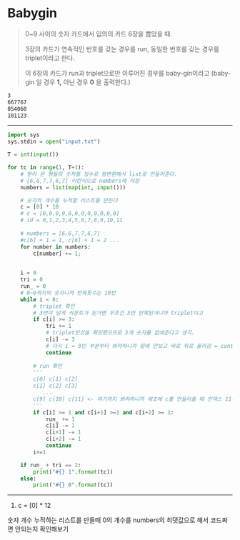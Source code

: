 # Babygin

> 0~9 사이의 숫자 카드에서 임의의 카드 6장을 뽑았을 때. 
>
> 3장의 카드가 연속적인 번호를 갖는 경우를 run, 동일한 번호를 갖는 경우를 triplet이라고 한다.
>
> 이 6장의 카드가 run과 triplet으로만 이루어진 경우를 baby-gin이라고 (baby-gin 일 경우 **1,** 아닌 경우 **0** 을 출력한다.)



```txt
3
667767
054060
101123
```

---

```python
import sys
sys.stdin = open("input.txt")

T = int(input())

for tc in range(1, T+1):
    # 받아 온 행들의 숫자를 정수로 형변환해서 list로 만들어준다.
    # [6,6,7,7,6,7] 이런식으로 numbers에 저장
    numbers = list(map(int, input()))

    # 숫자의 개수를 누적할 리스트를 만든다
    c = [0] * 10
    # c = [0,0,0,0,0,0,0,0,0,0,0,0]
    # id = 0,1,2,3,4,5,6,7,8,9,10,11
    
    # numbers = [6,6,7,7,6,7] 
    #c[6] + 1 = 1, c[6] + 1 = 2 ...
    for number in numbers:
        c[number] += 1;
    

    i = 0
    tri = 0
    run_ = 0
    # 0~9까지의 숫자니까 반복횟수는 10번
    while i < 8:
        # triplet 확인
        # 3번이 넘게 카운트가 된거면 무조건 3번 반복된거니까 triplet이고  
        if c[i] >= 3:
            tri += 1
            # triplet인것을 확인했으므로 3개 숫자를 없애준다고 생각.
            c[i] -= 3
  			# 다시 i = 0인 부분부터 봐야하니까 밑에 안보고 바로 위로 올라감 = continue
            continue
            
        # run 확인
        '''
        c[0] c[1] c[2]
        c[1] c[2] c[3]
           ...
        c[9] c[10] c[11] <- 여기까지 봐야하니까 애초에 c를 만들어줄 때 인덱스 11까지 (0 12개)를 잡아줘야함.
        '''
        if c[i] >= 1 and c[i+1] >=1 and c[i+2] >= 1:
            run_ += 1
            c[i] -= 1
            c[i+1] -= 1
            c[i+2] -= 1
            continue
        i+=1

    if run_ + tri == 2:
        print("#{} 1".format(tc))
    else:
        print("#{} 0".format(tc))


```

---

1.  c = [0] * 12 

   숫자 개수 누적하는 리스트를 만들때 0의 개수를  numbers의 최댓값으로 해서 코드짜면 안되는지 확인해보기